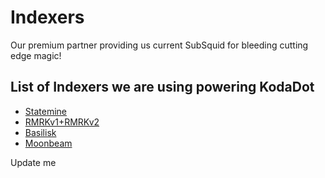 # Indexers

Our premium partner providing us current SubSquid for bleeding cutting edge magic!

List of Indexers we are using powering KodaDot
---
- [Statemine](https://github.com/kodadot/stick)
- [RMRKv1+RMRKv2](https://github.com/kodadot/rubick)
- [Basilisk](https://github.com/kodadot/snek)
- [Moonbeam](https://github.com/kodadot/click)


Update me 